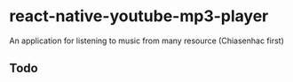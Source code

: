 # react-native-youtube-mp3-player
An application for listening to music from many resource (Chiasenhac first)

## Todo
